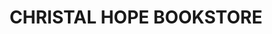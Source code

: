 ---
title: "CHRISTAL HOPE BOOKSTORE"
url: /10155-extension-5-soshanguve-south-pretoria/christal-hope-bookstore/
shop: Bücher
---